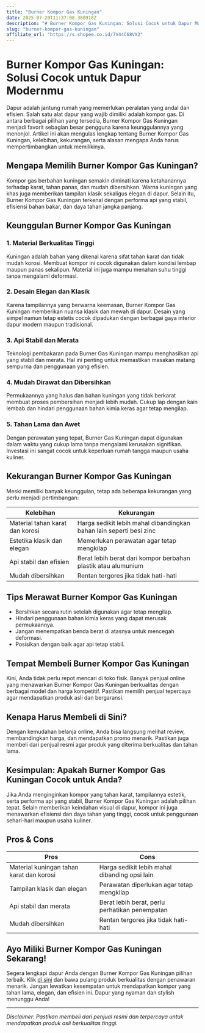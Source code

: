 ```yaml
---
title: "Burner Kompor Gas Kuningan"
date: 2025-07-20T11:37:08.380918Z
description: "# Burner Kompor Gas Kuningan: Solusi Cocok untuk Dapur Modernmu..."
slug: "burner-kompor-gas-kuningan"
affiliate_url: "https://s.shopee.co.id/7V44C68VX2"
---
```

# Burner Kompor Gas Kuningan: Solusi Cocok untuk Dapur Modernmu

Dapur adalah jantung rumah yang memerlukan peralatan yang andal dan efisien. Salah satu alat dapur yang wajib dimiliki adalah kompor gas. Di antara berbagai pilihan yang tersedia, Burner Kompor Gas Kuningan menjadi favorit sebagian besar pengguna karena keunggulannya yang menonjol. Artikel ini akan mengulas lengkap tentang Burner Kompor Gas Kuningan, kelebihan, kekurangan, serta alasan mengapa Anda harus mempertimbangkan untuk memilikinya.

## Mengapa Memilih Burner Kompor Gas Kuningan?

Kompor gas berbahan kuningan semakin diminati karena ketahanannya terhadap karat, tahan panas, dan mudah dibersihkan. Warna kuningan yang khas juga memberikan tampilan klasik sekaligus elegan di dapur. Selain itu, Burner Kompor Gas Kuningan terkenal dengan performa api yang stabil, efisiensi bahan bakar, dan daya tahan jangka panjang.

## Keunggulan Burner Kompor Gas Kuningan

### 1. Material Berkualitas Tinggi

Kuningan adalah bahan yang dikenal karena sifat tahan karat dan tidak mudah korosi. Membuat kompor ini cocok digunakan dalam kondisi lembap maupun panas sekalipun. Material ini juga mampu menahan suhu tinggi tanpa mengalami deformasi.

### 2. Desain Elegan dan Klasik

Karena tampilannya yang berwarna keemasan, Burner Kompor Gas Kuningan memberikan nuansa klasik dan mewah di dapur. Desain yang simpel namun tetap estetis cocok dipadukan dengan berbagai gaya interior dapur modern maupun tradisional.

### 3. Api Stabil dan Merata

Teknologi pembakaran pada Burner Gas Kuningan mampu menghasilkan api yang stabil dan merata. Hal ini penting untuk memastikan masakan matang sempurna dan penggunaan yang efisien.

### 4. Mudah Dirawat dan Dibersihkan

Permukaannya yang halus dan bahan kuningan yang tidak berkarat membuat proses pembersihan menjadi lebih mudah. Cukup lap dengan kain lembab dan hindari penggunaan bahan kimia keras agar tetap mengilap.

### 5. Tahan Lama dan Awet

Dengan perawatan yang tepat, Burner Gas Kuningan dapat digunakan dalam waktu yang cukup lama tanpa mengalami kerusakan signifikan. Investasi ini sangat cocok untuk keperluan rumah tangga maupun usaha kuliner.

## Kekurangan Burner Kompor Gas Kuningan

Meski memiliki banyak keunggulan, tetap ada beberapa kekurangan yang perlu menjadi pertimbangan:

| Kelebihan | Kekurangan |
|------------|--------------|
| Material tahan karat dan korosi | Harga sedikit lebih mahal dibandingkan bahan lain seperti besi zinc |
| Estetika klasik dan elegan | Memerlukan perawatan agar tetap mengkilap |
| Api stabil dan efisien | Berat lebih berat dari kompor berbahan plastik atau alumunium |
| Mudah dibersihkan | Rentan tergores jika tidak hati-hati |

## Tips Merawat Burner Kompor Gas Kuningan

- Bersihkan secara rutin setelah digunakan agar tetap mengilap.
- Hindari penggunaan bahan kimia keras yang dapat merusak permukaannya.
- Jangan menempatkan benda berat di atasnya untuk mencegah deformasi.
- Posisikan dengan baik agar api tetap stabil.

## Tempat Membeli Burner Kompor Gas Kuningan

Kini, Anda tidak perlu repot mencari di toko fisik. Banyak penjual online yang menawarkan Burner Kompor Gas Kuningan berkualitas dengan berbagai model dan harga kompetitif. Pastikan memilih penjual tepercaya agar mendapatkan produk asli dan bergaransi.

## Kenapa Harus Membeli di Sini?

Dengan kemudahan belanja online, Anda bisa langsung melihat review, membandingkan harga, dan mendapatkan promo menarik. Pastikan juga membeli dari penjual resmi agar produk yang diterima berkualitas dan tahan lama.

## Kesimpulan: Apakah Burner Kompor Gas Kuningan Cocok untuk Anda?

Jika Anda menginginkan kompor yang tahan karat, tampilannya estetik, serta performa api yang stabil, Burner Kompor Gas Kuningan adalah pilihan tepat. Selain memberikan keindahan visual di dapur, kompor ini juga menawarkan efisiensi dan daya tahan yang tinggi, cocok untuk penggunaan sehari-hari maupun usaha kuliner.

## Pros & Cons

| **Pros** | **Cons** |
|------------------------------|------------------------------|
| Material kuningan tahan karat dan korosi | Harga sedikit lebih mahal dibanding opsi lain |
| Tampilan klasik dan elegan | Perawatan diperlukan agar tetap mengkilap |
| Api stabil dan merata | Berat lebih berat, perlu perhatikan penempatan |
| Mudah dibersihkan | Rentan tergores jika tidak hati-hati |

## Ayo Miliki Burner Kompor Gas Kuningan Sekarang!

Segera lengkapi dapur Anda dengan Burner Kompor Gas Kuningan pilihan terbaik. Klik [di sini](https://s.shopee.co.id/7V44C68VX2) dan bawa pulang produk berkualitas dengan penawaran menarik. Jangan lewatkan kesempatan untuk mendapatkan kompor yang tahan lama, elegan, dan efisien ini. Dapur yang nyaman dan stylish menunggu Anda!

---

*Disclaimer: Pastikan membeli dari penjual resmi dan terpercaya untuk mendapatkan produk asli berkualitas tinggi.*